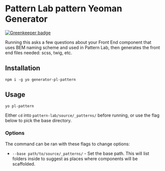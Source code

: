 # Pattern Lab pattern Yeoman Generator

[![Greenkeeper badge](https://badges.greenkeeper.io/basaltinc/generator-pl-pattern.svg)](https://greenkeeper.io/)

Running this asks a few questions about your Front End component that uses BEM naming scheme and used in Pattern Lab, then generates the front end files needed: scss, twig, etc.

## Installation

```
npm i -g yo generator-pl-pattern
```

## Usage

```
yo pl-pattern
```

Either `cd` into `pattern-lab/source/_patterns/` before running, or use the flag below to pick the base directory.

### Options

The command can be ran with these flags to change options:

- `--base path/to/source/_patterns/` - Set the base path. This will list folders inside to suggest as places where components will be scaffolded. 
